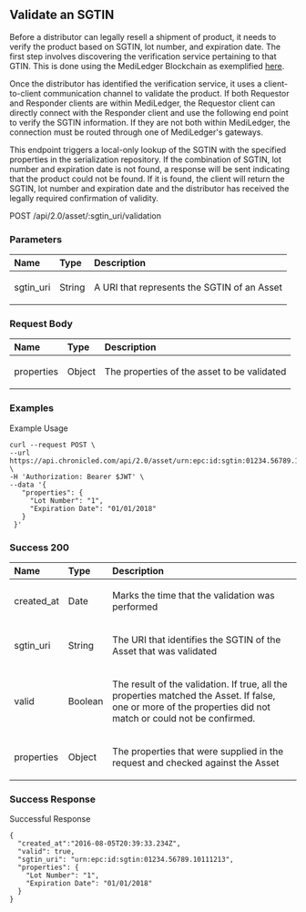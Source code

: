## Validate an SGTIN

Before a distributor can legally resell a shipment of product, it needs to verify the product based on SGTIN, lot number, and expiration date. The first step involves discovering the verification service pertaining to that GTIN. This is done using the MediLedger Blockchain as exemplified [here](../smart-contract-examples/3-Gtin-Lookup.md).

Once the distributor has identified the verification service, it uses a client-to-client communication channel to validate the product. If both Requestor and Responder clients are within MediLedger, the Requestor client can directly connect with the Responder client and use the following end point to verify the SGTIN information. If they are not both within MediLedger, the connection must be routed through one of MediLedger's gateways.

This endpoint triggers a local-only lookup of the SGTIN with the specified properties in the serialization repository. If the combination of SGTIN, lot number and expiration date is not found, a response will be sent indicating that the product could not be found. If it is found, the client will return the SGTIN, lot number and expiration date and the distributor has received the legally required confirmation of validity.

POST /api/2.0/asset/:sgtin_uri/validation

### Parameters

| Name     | Type       | Description                           |
|:---------|:-----------|:--------------------------------------|
| sgtin_uri | String | <p>A URI that represents the SGTIN of an Asset</p>|

### Request Body

| Name     | Type       | Description                           |
|:---------|:-----------|:--------------------------------------|
| properties | Object | <p>The properties of the asset to be validated</p>|

### Examples

Example Usage

```
curl --request POST \
--url https://api.chronicled.com/api/2.0/asset/urn:epc:id:sgtin:01234.56789.10111213/verification \
-H 'Authorization: Bearer $JWT' \
--data '{
   "properties": {
     "Lot Number": "1",
     "Expiration Date": "01/01/2018"
   }
 }'
```

### Success 200

| Name     | Type       | Description                           |
|:---------|:-----------|:--------------------------------------|
| created_at | Date | <p>Marks the time that the validation was performed</p>|
| sgtin_uri | String | <p>The URI that identifies the SGTIN of the Asset that was validated</p>|
| valid | Boolean | <p>The result of the validation. If true, all the properties matched the Asset. If false, one or more of the properties did not match or could not be confirmed.</p>|
| properties | Object | <p>The properties that were supplied in the request and checked against the Asset</p>|


### Success Response

Successful Response

```
{
  "created_at":"2016-08-05T20:39:33.234Z",
  "valid": true,
  "sgtin_uri": "urn:epc:id:sgtin:01234.56789.10111213",
  "properties": {
    "Lot Number": "1",
    "Expiration Date": "01/01/2018"
  }
}
```
